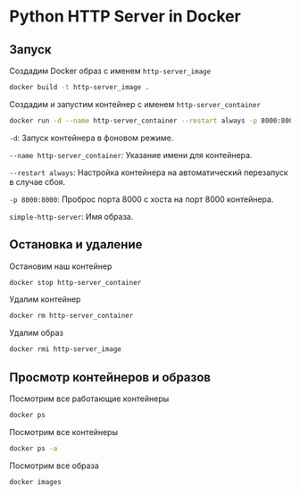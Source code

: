 # Python HTTP Server in Docker
## Запуск

Создадим Docker образ с именем `http-server_image`
```bash
docker build -t http-server_image .
```

Создадим и запустим контейнер с именем `http-server_container`
```bash
docker run -d --name http-server_container --restart always -p 8000:8000 http-server_image
```
`-d`: Запуск контейнера в фоновом режиме.

`--name http-server_container`: Указание имени для контейнера.

`--restart always`: Настройка контейнера на автоматический перезапуск в случае сбоя.

`-p 8000:8000`: Проброс порта 8000 с хоста на порт 8000 контейнера.

`simple-http-server`: Имя образа.

## Остановка и удаление

Остановим наш контейнер
```bash
docker stop http-server_container
```

Удалим контейнер
```bash
docker rm http-server_container
```

Удалим образ
```bash
docker rmi http-server_image
```

## Просмотр контейнеров и образов

Посмотрим все работающие контейнеры
```bash
docker ps
```

Посмотрим все контейнеры
```bash
docker ps -a
```

Посмотрим все образа
```bash
docker images
```
